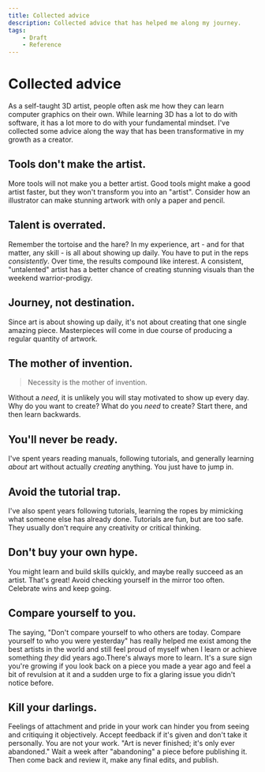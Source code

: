 ```yaml
---
title: Collected advice
description: Collected advice that has helped me along my journey.
tags:
    - Draft
    - Reference
---
```


# Collected advice

As a self-taught 3D artist, people often ask me how they can learn computer graphics on their own.  While learning 3D has a lot to do with software, it has a lot more to do with your fundamental mindset.  I've collected some advice along the way that has been transformative in my growth as a creator.


## Tools don't make the artist.

More tools will not make you a better artist.  Good tools might make a good artist faster, but they won't transform you into an "artist".  Consider how an illustrator can make stunning artwork with only a paper and pencil.

## Talent is overrated.

Remember the tortoise and the hare?  In my experience, art - and for that matter, any skill - is all about showing up daily.  You have to put in the reps *consistently*.  Over time, the results compound like interest.  A consistent, "untalented" artist has a better chance of creating stunning visuals than the weekend warrior-prodigy.

## Journey, not destination.

Since art is about showing up daily, it's not about creating that one single amazing piece.  Masterpieces will come in due course of producing a regular quantity of artwork.

## The mother of invention.

> Necessity is the mother of invention.

Without a *need*, it is unlikely you will stay motivated to show up every day.  Why do you want to create?  What do you *need* to create?  Start there, and then learn backwards.  

## You'll never be ready.

I've spent years reading manuals, following tutorials, and generally learning *about* art without actually *creating* anything.  You just have to jump in.

## Avoid the tutorial trap.

I've also spent years following tutorials, learning the ropes by mimicking what someone else has already done.  Tutorials are fun, but are too safe.  They usually don't require any creativity or critical thinking.  

## Don't buy your own hype.

You might learn and build skills quickly, and maybe really succeed as an artist.  That's great!  Avoid checking yourself in the mirror too often.  Celebrate wins and keep going.  

## Compare yourself to you.

The saying, "Don't compare yourself to who others are today.  Compare yourself to who you were yesterday" has really helped me exist among the best artists in the world and still feel proud of myself when I learn or achieve something *they* did years ago.There's always more to learn.  It's a sure sign you're growing if you look back on a piece you made a year ago and feel a bit of revulsion at it and a sudden urge to fix a glaring issue you didn't notice before.

## Kill your darlings.

Feelings of attachment and pride in your work can hinder you from seeing and critiquing it objectively.  Accept feedback if it's given and don't take it personally.  You are not your work.  "Art is never finished; it's only ever abandoned."  Wait a week after "abandoning" a piece before publishing it.  Then come back and review it, make any final edits, and publish.
